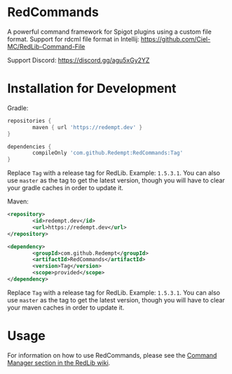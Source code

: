 # RedCommands
A powerful command framework for Spigot plugins using a custom file format. Support for rdcml file format in Intellij: https://github.com/Ciel-MC/RedLib-Command-File

Support Discord: https://discord.gg/agu5xGy2YZ

# Installation for Development

Gradle:

```groovy
repositories {
        maven { url 'https://redempt.dev' }
}

```

```groovy
dependencies {
        compileOnly 'com.github.Redempt:RedCommands:Tag'
}
```

Replace `Tag` with a release tag for RedLib. Example: `1.5.3.1`. You can also use `master` as the tag to get the latest version, though you will have to clear your gradle caches in order to update it.

Maven:

```xml
<repository>
        <id>redempt.dev</id>
        <url>https://redempt.dev</url>
</repository>
```

```xml
<dependency>
        <groupId>com.github.Redempt</groupId>
        <artifactId>RedCommands</artifactId>
        <version>Tag</version>
        <scope>provided</scope>
</dependency>
```
Replace `Tag` with a release tag for RedLib. Example: `1.5.3.1`. You can also use `master` as the tag to get the latest version, though you will have to clear your maven caches in order to update it.

# Usage

For information on how to use RedCommands, please see the [Command Manager section in the RedLib wiki](https://github.com/Redempt/RedLib/wiki/Command-Manager).
